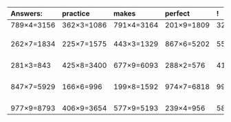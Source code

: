 | Answers: | practice | makes | perfect | ! |
| :--- | :--- | :--- | :--- | :--- |
| 789×4=3156 | 362×3=1086 | 791×4=3164 | 201×9=1809 | 329×8=2632 | 
|   |   |   |   |   | 
|   |   |   |   |   | 
|   |   |   |   |   | 
| 262×7=1834 | 225×7=1575 | 443×3=1329 | 867×6=5202 | 553×3=1659 | 
|   |   |   |   |   | 
|   |   |   |   |   | 
|   |   |   |   |   | 
|   |   |   |   |   | 
| 281×3=843 | 425×8=3400 | 677×9=6093 | 288×2=576 | 413×3=1239 | 
|   |   |   |   |   | 
|   |   |   |   |   | 
|   |   |   |   |   | 
|   |   |   |   |   | 
| 847×7=5929 | 166×6=996 | 199×8=1592 | 974×7=6818 | 993×6=5958 | 
|   |   |   |   |   | 
|   |   |   |   |   | 
|   |   |   |   |   | 
|   |   |   |   |   | 
| 977×9=8793 | 406×9=3654 | 577×9=5193 | 239×4=956 | 580×2=1160 | 
